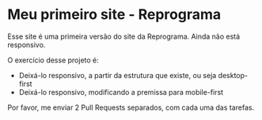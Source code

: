 # Meu primeiro site - Reprograma
Esse site é uma primeira versão do site da Reprograma. Ainda não está responsivo.

O exercício desse projeto é:
- Deixá-lo responsivo, a partir da estrutura que existe, ou seja desktop-first
- Deixá-lo responsivo, modificando a premissa para mobile-first

Por favor, me enviar 2 Pull Requests separados, com cada uma das tarefas.
